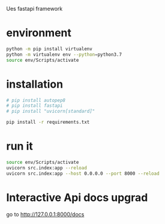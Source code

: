 Ues fastapi framework

# environment

```bash
python -m pip install virtualenv
python -m virtualenv env --python=python3.7
source env/Scripts/activate
```

# installation

```bash
# pip install autopep8
# pip install fastapi
# pip install "uvicorn[standard]"
```

```bash
pip install -r requirements.txt
```

# run it

```bash
source env/Scripts/activate
uvicorn src.index:app --reload
uvicorn src.index:app --host 0.0.0.0 --port 8000 --reload
```

# Interactive Api docs upgrad

go to http://127.0.0.1:8000/docs
